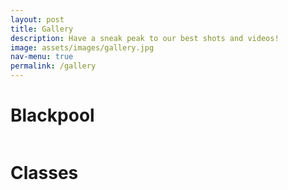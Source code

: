 ```yaml
---
layout: post
title: Gallery
description: Have a sneak peak to our best shots and videos!
image: assets/images/gallery.jpg
nav-menu: true
permalink: /gallery
---
```


# Blackpool


<div class="box alt">
	<div class="row 50% uniform">
		<div class="4u"><span class="image fit"><img src="{% link assets/images/blackpool/fig1.jpg %}" alt="" /></span></div>
		<div class="4u"><span class="image fit"><img src="{% link assets/images/blackpool/fig2.jpg %}" alt="" /></span></div>
		<div class="4u$"><span class="image fit"><img src="{% link assets/images/blackpool/fig3.jpg %}" alt="" /></span></div>
		<!-- Break -->
		<div class="4u"><span class="image fit"><img src="{% link assets/images/blackpool/fig4.jpg %}" alt="" /></span></div>
		<div class="4u"><span class="image fit"><img src="{% link assets/images/blackpool/fig5.png %}" alt="" /></span></div>
		<div class="4u$"><span class="image fit"><img src="{% link assets/images/blackpool/fig6.jpg %}" alt="" /></span></div>
		<!-- Break -->
		<div class="4u"><span class="image fit"><img src="{% link assets/images/blackpool/fig7.jpg %}" alt="" /></span></div>
		<div class="4u"><span class="image fit"><img src="{% link assets/images/blackpool/fig8.jpg %}" alt="" /></span></div>
		<div class="4u$"><span class="image fit"><img src="{% link assets/images/blackpool/fig9.jpg %}" alt="" /></span></div>
	</div>
</div>


# Classes

<div class="box alt">
	<div class="row 50% uniform">
		<div class="4u"><span class="image fit"><img src="{% link assets/images/classes/fig1.jpg %}" alt="" /></span></div>
		<div class="4u"><span class="image fit"><img src="{% link assets/images/classes/fig2.jpg %}" alt="" /></span></div>
		<div class="4u$"><span class="image fit"><img src="{% link assets/images/classes/fig3.jpg %}" alt="" /></span></div>
		<!-- Break -->
		<div class="4u"><span class="image fit"><img src="{% link assets/images/classes/fig4.jpg %}" alt="" /></span></div>
		<div class="4u"><span class="image fit"><img src="{% link assets/images/classes/fig5.jpg %}" alt="" /></span></div>
		<div class="4u$"><span class="image fit"><img src="{% link assets/images/classes/fig6.jpg %}" alt="" /></span></div>
	</div>
</div>
